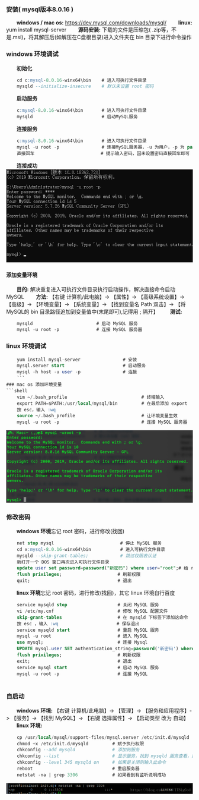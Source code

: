 ### 安装( mysql版本8.0.16 )
&emsp;&emsp;**windows / mac os:** https://dev.mysql.com/downloads/mysql/
&emsp;&emsp;**linux:** yum install mysql-server
&emsp;&emsp;**源码安装:** 下载的文件是压缩包( .zip等，不是.msi)，将其解压后(如解压在C盘根目录)进入文件夹在 bin 目录下进行命令操作
### windows 环境调试
&emsp;&emsp;**初始化**
```sql
    cd c:mysql-8.0.16-winx64\bin    # 进入可执行文件目录
    mysqld --initialize-insecure    # 默认未设置 root 密码
```
&emsp;&emsp;**启动服务**
```sql
    c:mysql-8.0.16-winx64\bin       # 进入可执行文件目录
    mysqld                          # 启动MySQL服务
```
&emsp;&emsp;**连接服务**
```sql
    c:mysql-8.0.16-winx64\bin       # 进入可执行文件目录
    mysql -u root -p                # 连接MySQL服务器，-u 为用户，-p 为 password
    直接回车                         # 提示输入密码，因未设置密码直接回车即可
```
&emsp;&emsp;**连接成功**
![](/assets/46084A22BF0D4C669D71B4B76D53BBD1.png)
#### 添加变量环境
&emsp;&emsp;**目的:** 解决重复进入可执行文件目录执行启动操作，解决直接命令启动MySQL
&emsp;&emsp;**方法:** 【右键 计算机/此电脑】-> 【属性】-> 【高级系统设置】-> 【高级】-> 【环境变量】-> 【系统变量】-> 【找到变量名 Path 双击】-> 【将MySQL的 bin 目录路径追加到变量值中(末尾即可),记得用 ; 隔开】
&emsp;&emsp;**测试:**
```sql
    mysqld                        # 启动 MySQL 服务
    mysql -u root -p              # 连接 MySQL 服务器
```
### linux 环境调试
```sql
    yum install mysql-server                # 安装
    mysql.server start                      # 启动服务
    mysql -h host -u user -p                # 连接
    ```
### mac os 添加环境变量
```shell
    vim ~/.bash_profile                            # 终端输入
    export PATH=$PATH:/usr/local/mysql/bin         # 在最后添加 export
    按 esc，输入 :wq 
    source ~/.bash_profile                         # 让环境变量生效
    mysql -u root -p                               # 连接 MySQL 服务器
```
![](/assets/1584932817487.jpg)
### 修改密码
&emsp;&emsp;**windows 环境**忘记 root 密码，进行修改(找回)

```sql
    net stop mysql                         # 停止 MySQL 服务
    cd x:mysql-8.0.16-winx64\bin           # 进入可执行文件目录
    mysqld --skip-grant-tables;            # 跳过权限表认证
    新打开一个 DOS 窗口再次进入可执行文件目录
    update user set password=password("新密码") where user="root";# 给 root 设置新密码
    flush privileges;                     # 刷新权限
    quit;                                 # 退出
```
&emsp;&emsp;**linux 环境**忘记 root 密码，进行修改(找回)，其它 linux 环境自行百度

```sql
    service mysqld stop                   # 关闭 MySQL 服务
    vi /etc/my.cnf                        # 修改 MySQL 配置文件
    skip-grant-tables                     # 在 mysqld 下标签下添加这命令
    按 esc ，输入 :wq                      # 保存退出
    service mysqld start                  # 重启 MySQL 服务
    mysql -u root                         # 进入 MySQL
    use mysql;                            # 连接 Mysql
    UPDATE mysql.user SET authentication_string=password('新密码') where user='root';    # 修改密码
    flush privileges;                     # 刷新权限
    exit;                                 # 退出
    service mysql start                   # 启动 MySQL 服务
    mysql -u root -p                      # 连接 MySQL
    
```
### 自启动
&emsp;&emsp;**windows 环境:** 【右键 计算机/此电脑】-> 【管理】-> 【服务和应用程序】-> 【服务】-> 【找到 MySQL】-> 【右键 选择属性】-> 【启动类型 改为 自动】
&emsp;&emsp;**linux 环境:**
```sql
    cp /usr/local/mysql/support-files/mysql.server /etc/init.d/mysqld            # 拷贝并重命名
    chmod +x /etc/init.d/mysqld         # 赋予执行权限
    chkconfig --add mysqld              # 添加到服务
    chkconfig --list                    # 显示服务，找到 mysqld 服务查看，如果 3、4、5 是on/开启即成功
    chkconfig --level 345 mysqld on     # 如果是关闭则输入此命令
    reboot                              # 重启服务器
    netstat -na | grep 3306             # 如果看到有监听说明成功
```
![](/assets/20180702190816838.png)




















